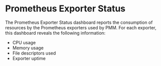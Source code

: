 # Prometheus Exporter Status

The Prometheus Exporter Status dashboard reports the consumption of resources by the Prometheus exporters used by PMM. For each exporter, this dashboard reveals the following information:

* CPU usage
* Memory usage
* File descriptors used
* Exporter uptime

